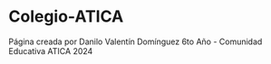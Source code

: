 # Colegio-ATICA
Página creada por Danilo Valentín Domínguez
6to Año - Comunidad Educativa ATICA
2024

